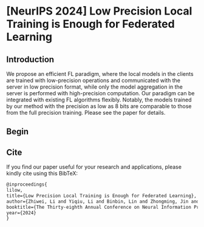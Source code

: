 # [NeurIPS 2024] Low Precision Local Training is Enough for Federated Learning

## Introduction
We propose an efficient FL paradigm, where the local  models in the clients are trained with  low-precision operations and communicated  with the server in low precision format, while only the model aggregation in the server is performed with high-precision computation.  Our paradigm can be integrated with existing FL algorithms flexibly. Notably, the models trained by our method with the precision as low as 8 bits are  comparable  to those from the  full precision training. Please see the paper for details.

## Begin

## Cite

If you find our paper useful for your research and applications, please kindly cite using this BibTeX:

```latex
@inproceedings{
lilow,
title={Low Precision Local Training is Enough for Federated Learning},
author={Zhiwei, Li and Yiqiu, Li and Binbin, Lin and Zhongming, Jin and Weizhong, Zhang},
booktitle={The Thirty-eighth Annual Conference on Neural Information Processing Systems},
year={2024}
}
```
